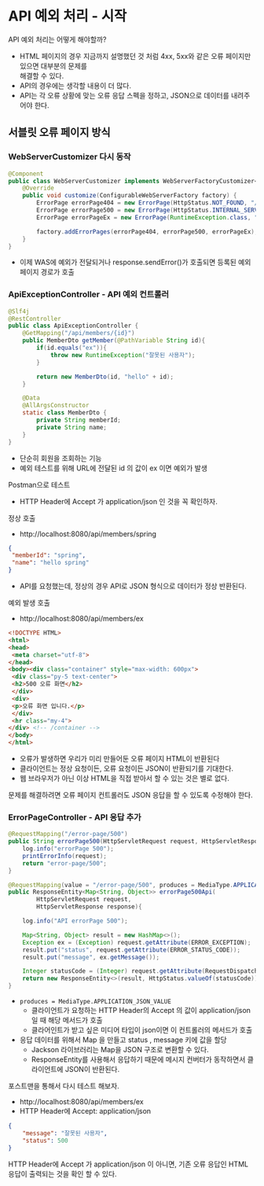 
# API 예외 처리 - 시작

API 예외 처리는 어떻게 해야할까?

- HTML 페이지의 경우 지금까지 설명했던 것 처럼 4xx, 5xx와 같은 오류 페이지만 있으면 대부분의 문제를  
  해결할 수 있다.
- API의 경우에는 생각할 내용이 더 많다.
- API는 각 오류 상황에 맞는 오류 응답 스펙을 정하고, JSON으로 데이터를 내려주어야 한다.

## 서블릿 오류 페이지 방식 

### WebServerCustomizer 다시 동작

```java
@Component
public class WebServerCustomizer implements WebServerFactoryCustomizer<ConfigurableWebServerFactory> {
    @Override
    public void customize(ConfigurableWebServerFactory factory) {
        ErrorPage errorPage404 = new ErrorPage(HttpStatus.NOT_FOUND, "/error-page/404");
        ErrorPage errorPage500 = new ErrorPage(HttpStatus.INTERNAL_SERVER_ERROR, "/error-page/500");
        ErrorPage errorPageEx = new ErrorPage(RuntimeException.class, "/error-page/500");

        factory.addErrorPages(errorPage404, errorPage500, errorPageEx);
    }
}
```
- 이제 WAS에 예외가 전달되거나 response.sendError()가 호출되면 등록된 예외 페이지 경로가 호출

### ApiExceptionController - API 예외 컨트롤러

```java
@Slf4j
@RestController
public class ApiExceptionController {
    @GetMapping("/api/members/{id}")
    public MemberDto getMember(@PathVariable String id){
        if(id.equals("ex")){
            throw new RuntimeException("잘못된 사용자");
        }

        return new MemberDto(id, "hello" + id);
    }

    @Data
    @AllArgsConstructor
    static class MemberDto {
        private String memberId;
        private String name;
    }
}
```
- 단순히 회원을 조회하는 기능
- 예외 테스트를 위해 URL에 전달된 id 의 값이 ex 이면 예외가 발생

Postman으로 테스트
- HTTP Header에 Accept 가 application/json 인 것을 꼭 확인하자.

정상 호출
- http://localhost:8080/api/members/spring
```json
{
 "memberId": "spring",
 "name": "hello spring"
}
```
- API를 요청했는데, 정상의 경우 API로 JSON 형식으로 데이터가 정상 반환된다.

예외 발생 호출
- http://localhost:8080/api/members/ex
```html
<!DOCTYPE HTML>
<html>
<head>
 <meta charset="utf-8">
</head>
<body><div class="container" style="max-width: 600px">
 <div class="py-5 text-center">
 <h2>500 오류 화면</h2>
 </div>
 <div>
 <p>오류 화면 입니다.</p>
 </div>
 <hr class="my-4">
</div> <!-- /container -->
</body>
</html>
```
- 오류가 발생하면 우리가 미리 만들어둔 오류 페이지 HTML이 반환된다
- 클라이언트는 정상 요청이든, 오류 요청이든 JSON이 반환되기를 기대한다.
- 웹 브라우저가 아닌 이상 HTML을 직접 받아서 할 수 있는 것은 별로 없다.

문제를 해결하려면 오류 페이지 컨트롤러도 JSON 응답을 할 수 있도록 수정해야 한다.

### ErrorPageController - API 응답 추가

```java
@RequestMapping("/error-page/500")
public String errorPage500(HttpServletRequest request, HttpServletResponse response){
    log.info("errorPage 500");
    printErrorInfo(request);
    return "error-page/500";
}

@RequestMapping(value = "/error-page/500", produces = MediaType.APPLICATION_JSON_VALUE)
public ResponseEntity<Map<String, Object>> errorPage500Api(
        HttpServletRequest request,
        HttpServletResponse response){

    log.info("API errorPage 500");

    Map<String, Object> result = new HashMap<>();
    Exception ex = (Exception) request.getAttribute(ERROR_EXCEPTION);
    result.put("status", request.getAttribute(ERROR_STATUS_CODE));
    result.put("message", ex.getMessage());

    Integer statusCode = (Integer) request.getAttribute(RequestDispatcher.ERROR_STATUS_CODE);
    return new ResponseEntity<>(result, HttpStatus.valueOf(statusCode));
}
```

- ```produces = MediaType.APPLICATION_JSON_VALUE```
  - 클라이언트가 요청하는 HTTP Header의 Accept 의 값이 application/json 일 때 해당 메서드가 호출
  - 클라어인트가 받고 싶은 미디어 타입이 json이면 이 컨트롤러의 메서드가 호출
- 응답 데이터를 위해서 Map 을 만들고 status , message 키에 값을 할당
  - Jackson 라이브러리는 Map을 JSON 구조로 변환할 수 있다.
  - ResponseEntity를 사용해서 응답하기 때문에 메시지 컨버터가 동작하면서 클라이언트에 JSON이 반환된다.

포스트맨을 통해서 다시 테스트 해보자.

- http://localhost:8080/api/members/ex
- HTTP Header에 Accept: application/json
```json
{
    "message": "잘못된 사용자",
    "status": 500
}
```

HTTP Header에 Accept 가 application/json 이 아니면, 기존 오류 응답인 HTML 응답이 출력되는 것을 확인
할 수 있다.